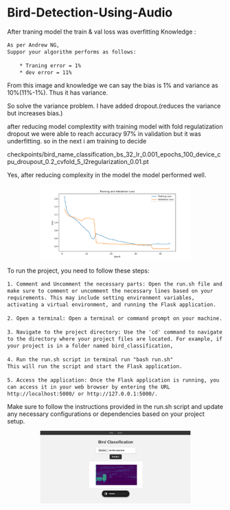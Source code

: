 # Bird-Detection-Using-Audio

After traning model the train & val loss was overfitting
    Knowledge :

    As per Andrew NG, 
    Suppor your algorithm performs as follows: 

        * Traning error = 1%
        * dev error = 11%

From this image and knowledge we can say the bias is 1% and variance as 10%(11%-1%). Thus it has variance.

So solve the variance problem. I  have added dropout.(reduces the variance but increases bias.)


after reducing model complextity with training model with fold regulatization dropout we were able to reach accuracy 97% in validation but it was underfitting. so in the next i am training to decide

checkpoints/bird_name_classification_bs_32_lr_0.001_epochs_100_device_cpu_droupout_0.2_cvfold_5_l2regularization_0.01.pt

Yes, after reducing complexity in the model the model performed well. 

<p align="center">
  <img src="webapp/static/result/loss_plot.png" width="350" title="hover text">
</p>


To run the project, you need to follow these steps:

    1. Comment and Uncomment the necessary parts: Open the run.sh file and make sure to comment or uncomment the necessary lines based on your requirements. This may include setting environment variables, activating a virtual environment, and running the Flask application.

    2. Open a terminal: Open a terminal or command prompt on your machine.

    3. Navigate to the project directory: Use the 'cd' command to navigate to the directory where your project files are located. For example, if your project is in a folder named bird_classification,

    4. Run the run.sh script in terminal run "bash run.sh"
    This will run the script and start the Flask application.

    5. Access the application: Once the Flask application is running, you can access it in your web browser by entering the URL http://localhost:5000/ or http://127.0.0.1:5000/.

  
Make sure to follow the instructions provided in the run.sh script and update any necessary configurations or dependencies based on your project setup.



<p align="center">
  <img src="webapp/static/bird_detection_home.png" width="350" title="hover text">
</p>